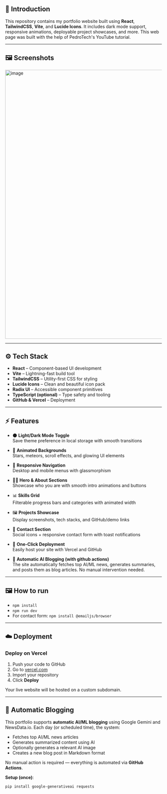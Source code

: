 ## 🚀 Introduction

This repository contains my portfolio website built using **React**, **TailwindCSS**, **Vite**, and **Lucide Icons**. It includes dark mode support, responsive animations, deployable project showcases, and more. This web page was built with the help of PedroTech's YouTube tutorial.

---

## 🖼️ Screenshots

<img width="1796" height="865" alt="image" src="https://github.com/user-attachments/assets/d9c1f29d-8d15-4b42-b08f-6b74e42ad80b" />

---

## ⚙️ Tech Stack

- **React** – Component-based UI development
- **Vite** – Lightning-fast build tool
- **TailwindCSS** – Utility-first CSS for styling
- **Lucide Icons** – Clean and beautiful icon pack
- **Radix UI** – Accessible component primitives
- **TypeScript (optional)** – Type safety and tooling
- **GitHub & Vercel** – Deployment

---

## ⚡️ Features

- 🌑 **Light/Dark Mode Toggle**  
  Save theme preference in local storage with smooth transitions

- 💫 **Animated Backgrounds**  
  Stars, meteors, scroll effects, and glowing UI elements

- 📱 **Responsive Navigation**  
  Desktop and mobile menus with glassmorphism

- 👨‍💻 **Hero & About Sections**  
  Showcase who you are with smooth intro animations and buttons

- 📊 **Skills Grid**  
  Filterable progress bars and categories with animated width

- 🖼️ **Projects Showcase**  
  Display screenshots, tech stacks, and GitHub/demo links

- 📩 **Contact Section**  
  Social icons + responsive contact form with toast notifications

- 🚀 **One-Click Deployment**  
  Easily host your site with Vercel and GitHub

- 📝 **Automatic AI Blogging (with github actions)**   
  The site automatically fetches top AI/ML news, generates summaries, and posts them as blog articles. No manual intervention needed.

---

## 🖼️ How to run

- `npm install`
- `npm run dev`
- For contact form: `npm install @emailjs/browser`

---

## ☁️ Deployment

### Deploy on Vercel

1. Push your code to GitHub  
2. Go to [vercel.com](https://vercel.com)  
3. Import your repository  
4. Click **Deploy**  

Your live website will be hosted on a custom subdomain.

---

## 📝 Automatic Blogging

This portfolio supports **automatic AI/ML blogging** using Google Gemini and NewsData.io. Each day (or scheduled time), the system:

- Fetches top AI/ML news articles  
- Generates summarized content using AI  
- Optionally generates a relevant AI image  
- Creates a new blog post in Markdown format  

No manual action is required — everything is automated via **GitHub Actions**.

**Setup (once)**:

```bash
pip install google-generativeai requests
